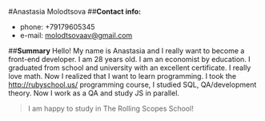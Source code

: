 #Anastasia Molodtsova
##**Contact info:**
* phone: +79179605345
* e-mail: molodtsovaav@gmail.com

##**Summary**
Hello! My name is Anastasia and I really want to become a front-end developer. I am 28 years old. I am an economist by education. 
 I graduated from school and university with an excellent certificate. I really love math. Now I realized that I want to learn programming. I took the http://rubyschool.us/ programming course, I studied SQL, QA/development theory. Now I work as a QA and study JS in parallel. 
 > I am happy to study in The Rolling Scopes School! 
 
